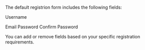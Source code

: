 The default registrion form includes the following fields:


Username

Email
Password
Confirm Password

You can add or remove fields based on your specific registration requirements.
